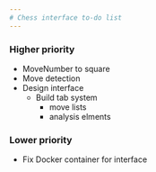 ```yaml
---
# Chess interface to-do list
---
```


### Higher priority

- MoveNumber to square
- Move detection
- Design interface
  - Build tab system
    - move lists
    - analysis elments

### Lower priority

- Fix Docker container for interface
